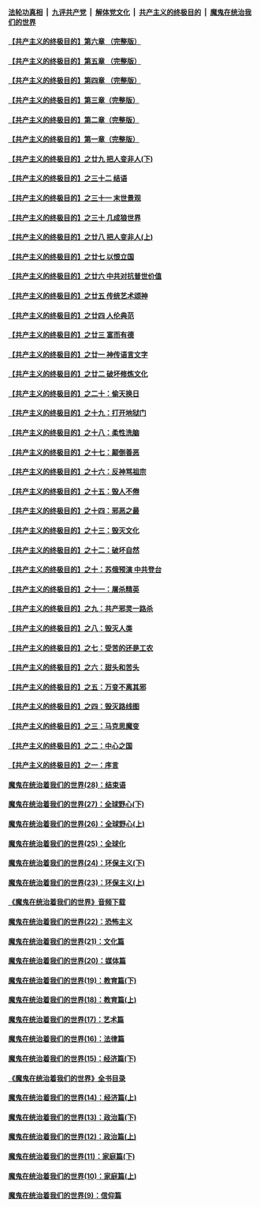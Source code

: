 ####  [法轮功真相](../../../../basic/blob/master/README.md?t=04182101) &nbsp;|&nbsp; [九评共产党](../../../../9ping.md/blob/master/README.md?t=04182101) &nbsp;|&nbsp; [解体党文化](../../../../jtdwh.md/blob/master/README.md?t=04182101)  &nbsp;|&nbsp; [共产主义的终极目的](../../../../gczydzjmd.md/blob/master/README.md?t=04182101) &nbsp;|&nbsp; [魔鬼在统治我们的世界](../../../../mgztzwmdsj.md/blob/master/README.md?t=04182101) 

#### [【共产主义的终极目的】第六章 （完整版）](../pages/nsc422/n11428913.md?t=04182101) 

#### [【共产主义的终极目的】第五章 （完整版）](../pages/nsc422/n11428912.md?t=04182101) 

#### [【共产主义的终极目的】第四章 （完整版）](../pages/nsc422/n11428907.md?t=04182101) 

#### [【共产主义的终极目的】第三章（完整版）](../pages/nsc422/n11428848.md?t=04182101) 

#### [【共产主义的终极目的】第二章（完整版）](../pages/nsc422/n11428831.md?t=04182101) 

#### [【共产主义的终极目的】第一章（完整版）](../pages/nsc422/n11417651.md?t=04182101) 

#### [【共产主义的终极目的】之廿九 把人变非人(下)](../pages/nsc422/n11344140.md?t=04182101) 

#### [【共产主义的终极目的】之三十二 结语](../pages/nsc422/n11360535.md?t=04182101) 

#### [【共产主义的终极目的】之三十一 末世景观](../pages/nsc422/n11351129.md?t=04182101) 

#### [【共产主义的终极目的】之三十 几成狼世界](../pages/nsc422/n11348280.md?t=04182101) 

#### [【共产主义的终极目的】之廿八 把人变非人(上)](../pages/nsc422/n11340492.md?t=04182101) 

#### [【共产主义的终极目的】之廿七 以恨立国](../pages/nsc422/n11336944.md?t=04182101) 

#### [【共产主义的终极目的】之廿六 中共对抗普世价值](../pages/nsc422/n11324785.md?t=04182101) 

#### [【共产主义的终极目的】之廿五 传统艺术颂神](../pages/nsc422/n11296396.md?t=04182101) 

#### [【共产主义的终极目的】之廿四 人伦典范](../pages/nsc422/n11296397.md?t=04182101) 

#### [【共产主义的终极目的】之廿三 富而有德](../pages/nsc422/n11283598.md?t=04182101) 

#### [【共产主义的终极目的】之廿一 神传语言文字](../pages/nsc422/n11263265.md?t=04182101) 

#### [【共产主义的终极目的】之廿二 破坏修炼文化](../pages/nsc422/n11245728.md?t=04182101) 

#### [【共产主义的终极目的】之二十：偷天换日](../pages/nsc422/n11238846.md?t=04182101) 

#### [【共产主义的终极目的】之十九：打开地狱门](../pages/nsc422/n11206376.md?t=04182101) 

#### [【共产主义的终极目的】之十八：柔性洗脑](../pages/nsc422/n11199994.md?t=04182101) 

#### [【共产主义的终极目的】之十七：颠倒善恶](../pages/nsc422/n11179782.md?t=04182101) 

#### [【共产主义的终极目的】之十六：反神骂祖宗](../pages/nsc422/n11166798.md?t=04182101) 

#### [【共产主义的终极目的】之十五：毁人不倦](../pages/nsc422/n11166792.md?t=04182101) 

#### [【共产主义的终极目的】之十四：邪恶之最](../pages/nsc422/n11150249.md?t=04182101) 

#### [【共产主义的终极目的】之十三：毁灭文化](../pages/nsc422/n11135227.md?t=04182101) 

#### [【共产主义的终极目的】之十二：破坏自然](../pages/nsc422/n11135214.md?t=04182101) 

#### [【共产主义的终极目的】之十：苏俄预演 中共登台](../pages/nsc422/n11118424.md?t=04182101) 

#### [【共产主义的终极目的】之十一：屠杀精英](../pages/nsc422/n11118442.md?t=04182101) 

#### [【共产主义的终极目的】之九：共产邪灵一路杀](../pages/nsc422/n11114139.md?t=04182101) 

#### [【共产主义的终极目的】之八：毁灭人类](../pages/nsc422/n11108503.md?t=04182101) 

#### [【共产主义的终极目的】之七：受苦的还是工农](../pages/nsc422/n11101809.md?t=04182101) 

#### [【共产主义的终极目的】之六：甜头和苦头](../pages/nsc422/n11096971.md?t=04182101) 

#### [【共产主义的终极目的】之五：万变不离其邪](../pages/nsc422/n11091285.md?t=04182101) 

#### [【共产主义的终极目的】之四：毁灭路线图](../pages/nsc422/n11086284.md?t=04182101) 

#### [【共产主义的终极目的】之三：马克思魔变](../pages/nsc422/n11061941.md?t=04182101) 

#### [【共产主义的终极目的】之二：中心之国](../pages/nsc422/n11047728.md?t=04182101) 

#### [【共产主义的终极目的】之一：序言](../pages/nsc422/n11086077.md?t=04182101) 

#### [魔鬼在统治着我们的世界(28)：结束语](../pages/nsc422/n10936246.md?t=04182101) 

#### [魔鬼在统治着我们的世界(27)：全球野心(下)](../pages/nsc422/n10928319.md?t=04182101) 

#### [魔鬼在统治着我们的世界(26)：全球野心(上)](../pages/nsc422/n10900318.md?t=04182101) 

#### [魔鬼在统治着我们的世界(25)：全球化](../pages/nsc422/n10788205.md?t=04182101) 

#### [魔鬼在统治着我们的世界(24)：环保主义(下)](../pages/nsc422/n10695307.md?t=04182101) 

#### [魔鬼在统治着我们的世界(23)：环保主义(上)](../pages/nsc422/n10688613.md?t=04182101) 

#### [《魔鬼在统治着我们的世界》音频下载](../pages/nsc422/n10635553.md?t=04182101) 

#### [魔鬼在统治着我们的世界(22)：恐怖主义](../pages/nsc422/n10614727.md?t=04182101) 

#### [魔鬼在统治着我们的世界(21)：文化篇](../pages/nsc422/n10597706.md?t=04182101) 

#### [魔鬼在统治着我们的世界(20)：媒体篇](../pages/nsc422/n10586579.md?t=04182101) 

#### [魔鬼在统治着我们的世界(19)：教育篇(下)](../pages/nsc422/n10564808.md?t=04182101) 

#### [魔鬼在统治着我们的世界(18)：教育篇(上)](../pages/nsc422/n10526970.md?t=04182101) 

#### [魔鬼在统治着我们的世界(17)：艺术篇](../pages/nsc422/n10499093.md?t=04182101) 

#### [魔鬼在统治着我们的世界(16)：法律篇](../pages/nsc422/n10485969.md?t=04182101) 

#### [魔鬼在统治着我们的世界(15)：经济篇(下)](../pages/nsc422/n10469975.md?t=04182101) 

#### [《魔鬼在统治着我们的世界》全书目录](../pages/nsc422/n10464261.md?t=04182101) 

#### [魔鬼在统治着我们的世界(14)：经济篇(上)](../pages/nsc422/n10457370.md?t=04182101) 

#### [魔鬼在统治着我们的世界(13)：政治篇(下)](../pages/nsc422/n10448270.md?t=04182101) 

#### [魔鬼在统治着我们的世界(12)：政治篇(上)](../pages/nsc422/n10444576.md?t=04182101) 

#### [魔鬼在统治着我们的世界(11)：家庭篇(下)](../pages/nsc422/n10440961.md?t=04182101) 

#### [魔鬼在统治着我们的世界(10)：家庭篇(上)](../pages/nsc422/n10435448.md?t=04182101) 

#### [魔鬼在统治着我们的世界(9)：信仰篇](../pages/nsc422/n10432159.md?t=04182101) 

